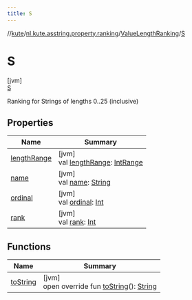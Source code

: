 ```yaml
---
title: S
---
```

//[kute](../../../../index.html)/[nl.kute.asstring.property.ranking](../../index.html)/[ValueLengthRanking](../index.html)/[S](index.html)



# S



[jvm]\
[S](index.html)



Ranking for Strings of lengths 0..25 (inclusive)



## Properties


| Name | Summary |
|---|---|
| [lengthRange](../length-range.html) | [jvm]<br>val [lengthRange](../length-range.html): [IntRange](https://kotlinlang.org/api/latest/jvm/stdlib/kotlin.ranges/-int-range/index.html) |
| [name](../../../nl.kute.hashing/-digest-method/-m-d5/index.html#-372974862%2FProperties%2F863300109) | [jvm]<br>val [name](../../../nl.kute.hashing/-digest-method/-m-d5/index.html#-372974862%2FProperties%2F863300109): [String](https://kotlinlang.org/api/latest/jvm/stdlib/kotlin/-string/index.html) |
| [ordinal](../../../nl.kute.hashing/-digest-method/-m-d5/index.html#-739389684%2FProperties%2F863300109) | [jvm]<br>val [ordinal](../../../nl.kute.hashing/-digest-method/-m-d5/index.html#-739389684%2FProperties%2F863300109): [Int](https://kotlinlang.org/api/latest/jvm/stdlib/kotlin/-int/index.html) |
| [rank](../rank.html) | [jvm]<br>val [rank](../rank.html): [Int](https://kotlinlang.org/api/latest/jvm/stdlib/kotlin/-int/index.html) |


## Functions


| Name | Summary |
|---|---|
| [toString](../to-string.html) | [jvm]<br>open override fun [toString](../to-string.html)(): [String](https://kotlinlang.org/api/latest/jvm/stdlib/kotlin/-string/index.html) |


